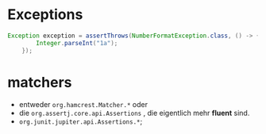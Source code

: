 # Exceptions
```java
Exception exception = assertThrows(NumberFormatException.class, () -> {
        Integer.parseInt("1a");
    });
```

# matchers
 * entweder `org.hamcrest.Matcher.*` oder  
 * die `org.assertj.core.api.Assertions` , die eigentlich mehr **fluent** sind.
 * `org.junit.jupiter.api.Assertions.*`;